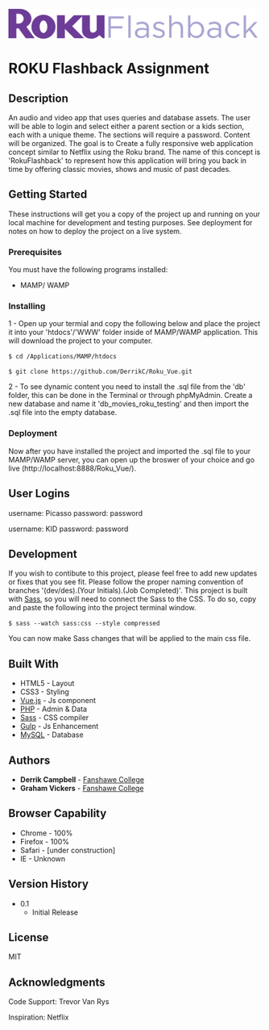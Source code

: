 ![rokuLogo](images/roku_Readme.svg)

# ROKU Flashback Assignment


## Description
An audio and video app that uses queries and database assets. The user will be able to login and select either a parent section or a kids section, each with a unique theme. The sections will require a password. Content will be organized. The goal is to Create a fully responsive web application concept similar to Netflix using the Roku brand. The name of this concept is 'RokuFlashback' to represent how this application will bring you back in time by offering classic movies, shows and music of past decades.

## Getting Started

These instructions will get you a copy of the project up and running on your local machine for development and testing purposes. See deployment for notes on how to deploy the project on a live system.

### Prerequisites

You must have the following programs installed: 

* MAMP/ WAMP

### Installing

1 - Open up your termial and copy the following below and place the project it into your 'htdocs'/'WWW' folder inside of MAMP/WAMP application. This will download the project to your computer. 


```
$ cd /Applications/MAMP/htdocs
```

```
$ git clone https://github.com/DerrikC/Roku_Vue.git
```


2 - To see dynamic content you need to install the .sql file from the 'db' folder, this can be done in the Terminal or through phpMyAdmin. Create a new database and name it 'db_movies_roku_testing' and then import the .sql file into the empty database. 


### Deployment


Now after you have installed the project and imported the .sql file to your MAMP/WAMP server, you can open up the broswer of your choice and go live (http://localhost:8888/Roku_Vue/).

## User Logins

username: Picasso
password: password

username: KID
password: password

## Development

If you wish to contibute to this project, please feel free to add new updates or fixes that you see fit. Please follow the proper naming convention of branches '(dev/des).(Your Initials).(Job Completed)'. This project is built with [Sass](https://sass-lang.com/), so you will need to connect the Sass to the CSS. To do so, copy and paste the following into the project terminal window.


```
$ sass --watch sass:css --style compressed
```

You can now make Sass changes that will be applied to the main css file. 


## Built With

* HTML5 - Layout
* CSS3 - Styling
* [Vue.js](https://vuejs.org/) - Js component
* [PHP](https://www.php.net/) - Admin & Data
* [Sass](https://sass-lang.com/) - CSS compiler
* [Gulp](https://gulpjs.com/) - Js Enhancement
* [MySQL](https://www.mysql.com/) - Database  

## Authors

* **Derrik Campbell** - [Fanshawe College](https://github.com/DerrikC)
* **Graham Vickers**  - [Fanshawe College](https://github.com/grahamvickers)
  
## Browser Capability 

* Chrome - 100%
* Firefox - 100%
* Safari - [under construction]
* IE - Unknown

## Version History

* 0.1
    * Initial Release
    
## License

MIT

## Acknowledgments


Code Support: 
Trevor Van Rys

Inspiration: 
Netflix
